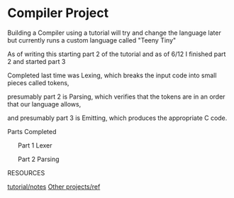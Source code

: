 # Compiler Project

Building a Compiler using a tutorial will try and change the language later but currently runs a custom language called "Teeny Tiny"

As of writing this starting part 2 of the tutorial and as of 6/12 I finished part 2 and started part 3

Completed last time was Lexing, which breaks the input code into small pieces called tokens,

presumably part 2 is Parsing, which verifies that the tokens are in an order that our language allows,

and presumably part 3 is Emitting, which produces the appropriate C code.

Parts Completed

<ul>Part 1 Lexer</ul>
<ul>Part 2 Parsing</ul>





RESOURCES

[tutorial/notes](https://austinhenley.com/blog/teenytinycompiler1.html)
[Other projects/ref](https://austinhenley.com/blog/challengingprojects.html)


